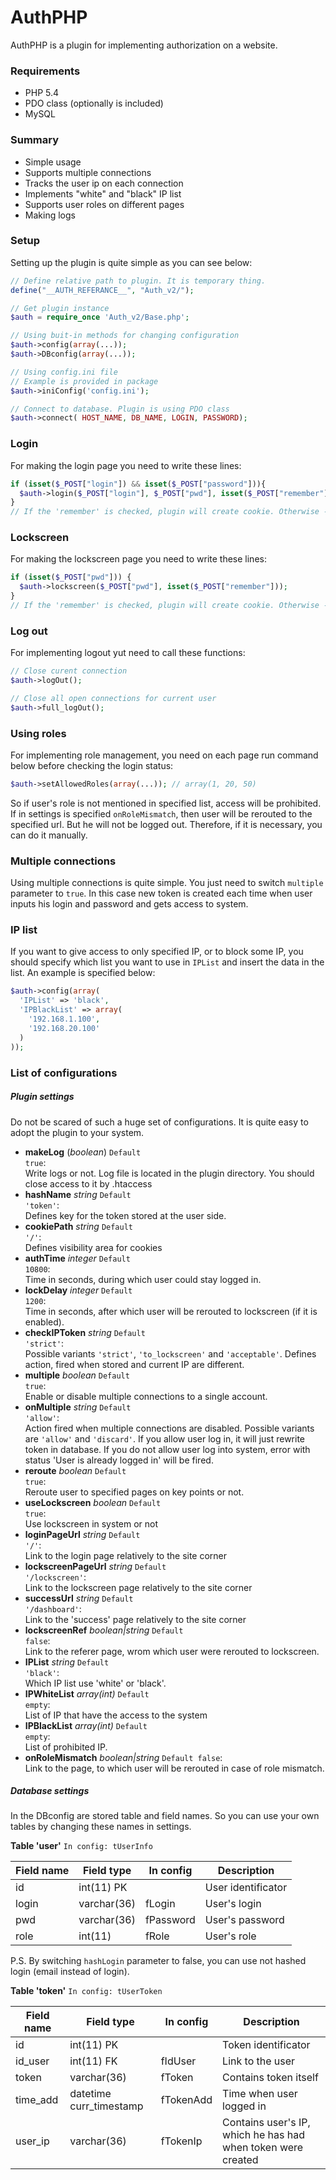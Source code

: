 # AuthPHP
AuthPHP is a plugin for implementing authorization on a website.

### Requirements
- PHP 5.4
- PDO class (optionally is included)
- MySQL

### Summary
- Simple usage
- Supports multiple connections
- Tracks the user ip on each connection
- Implements "white" and "black" IP list
- Supports user roles on different pages
- Making logs 

### Setup
Setting up the plugin is quite simple as you can see below:
```php
// Define relative path to plugin. It is temporary thing.
define("__AUTH_REFERANCE__", "Auth_v2/");

// Get plugin instance
$auth = require_once 'Auth_v2/Base.php';

// Using buit-in methods for changing configuration
$auth->config(array(...));
$auth->DBconfig(array(...));

// Using config.ini file
// Example is provided in package
$auth->iniConfig('config.ini');

// Connect to database. Plugin is using PDO class
$auth->connect( HOST_NAME, DB_NAME, LOGIN, PASSWORD);
```

### Login
For making the login page you need to write these lines:
```php
if (isset($_POST["login"]) && isset($_POST["password"])){
  $auth->login($_POST["login"], $_POST["pwd"], isset($_POST["remember"]));
}
// If the 'remember' is checked, plugin will create cookie. Otherwise - session.
```

### Lockscreen
For making the lockscreen page you need to write these lines:
```php
if (isset($_POST["pwd"])) {
  $auth->lockscreen($_POST["pwd"], isset($_POST["remember"]));
}
// If the 'remember' is checked, plugin will create cookie. Otherwise - session.
```

### Log out
For implementing logout yut need to call these functions:
```php
// Close curent connection
$auth->logOut();

// Close all open connections for current user
$auth->full_logOut();
```

### Using roles
For implementing role management, you need on each page run command below before checking the login status:
```php
$auth->setAllowedRoles(array(...)); // array(1, 20, 50)
```
So if user's role is not mentioned in specified list, access will be prohibited. If in settings is specified <code>onRoleMismatch</code>, then user will be rerouted to the specified url. But he will not be logged out. Therefore, if it is necessary, you can do it manually.

### Multiple connections
Using multiple connections is quite simple. You just need to switch <code>multiple</code> parameter to <code>true</code>. In this case new token is created each time when user inputs his login and password and gets access to system.

### IP list
If you want to give access to only specified IP, or to block some IP, you should specify which list you want to use in <code>IPList</code> and insert the data in the list. An example is specified below:
```php
$auth->config(array(
  'IPList' => 'black',
  'IPBlackList' => array(
    '192.168.1.100',
    '192.168.20.100'
  )
));
```

### List of configurations
##### Plugin settings
Do not be scared of such a huge set of configurations. It is quite easy to adopt the plugin to your system.

- **makeLog** (*boolean*) <code>Default true</code>:<br> Write logs or not. Log file is located in the plugin directory. You should close access to it by .htaccess
- **hashName** *string* <code>Default 'token'</code>:<br> Defines key for the token stored at the user side.
- **cookiePath** *string* <code>Default '/'</code>:<br> Defines visibility area for cookies
- **authTime** *integer* <code>Default 10800</code>:<br> Time in seconds, during which user could stay logged in.
- **lockDelay** *integer* <code>Default 1200</code>:<br> Time in seconds, after which user will be rerouted to lockscreen (if it is enabled).
- **checkIPToken** *string* <code>Default 'strict'</code>:<br> Possible variants <code>'strict'</code>, <code>'to_lockscreen'</code> and <code>'acceptable'</code>. Defines action, fired when stored and current IP are different.
- **multiple** *boolean* <code>Default true</code>:<br> Enable or disable multiple connections to a single account.
- **onMultiple** *string* <code>Default 'allow'</code>:<br> Action fired when multiple connections are disabled. Possible variants are <code>'allow'</code> and <code>'discard'</code>. If you allow user log in, it will just rewrite token in database. If you do not allow user log into system, error with status 'User is already logged in' will be fired.
- **reroute** *boolean* <code>Default true</code>:<br> Reroute user to specified pages on key points or not.
- **useLockscreen** *boolean* <code>Default true</code>:<br> Use lockscreen in system or not
- **loginPageUrl** *string* <code>Default '/'</code>:<br> Link to the login page relatively to the site corner
- **lockscreenPageUrl** *string* <code>Default '/lockscreen'</code>:<br> Link to the lockscreen page relatively to the site corner
- **successUrl** *string* <code>Default '/dashboard'</code>:<br> Link to the 'success' page relatively to the site corner
- **lockscreenRef** *boolean|string* <code>Default false</code>:<br> Link to the referer page, wrom which user were rerouted to lockscreen.
- **IPList** *string* <code>Default 'black'</code>:<br> Which IP list use 'white' or 'black'.
- **IPWhiteList** *array(int)* <code>Default empty</code>:<br> List of IP that have the access to the system
- **IPBlackList** *array(int)* <code>Default empty</code>:<br> List of prohibited IP.
- **onRoleMismatch** *boolean|string* <code>Default false</code>:<br> Link to the page, to which user will be rerouted in case of role mismatch.

##### Database settings
In the DBconfig are stored table and field names. So you can use your own tables by changing these names in settings.

**Table 'user'** <code>In config: tUserInfo</code>

| Field name | Field type  | In config | Description        |
|------------|-------------|-----------|--------------------|
| id         | int(11) PK  |           | User identificator |
| login      | varchar(36) | fLogin    | User's login       |
| pwd        | varchar(36) | fPassword | User's password    |
| role       | int(11)     | fRole     | User's role        | 

P.S. By switching <code>hashLogin</code> parameter to false, you can use not hashed login (email instead of login).


**Table 'token'** <code>In config: tUserToken</code>

| Field name | Field type  | In config | Description        |
|------------|-------------|-----------|--------------------|
| id         | int(11) PK  |           | Token identificator |
| id_user    | int(11) FK  | fIdUser   | Link to the user |
| token      | varchar(36) | fToken    | Contains token itself |
| time_add   | datetime curr_timestamp | fTokenAdd | Time when user logged in |
| user_ip    | varchar(36) | fTokenIp  | Contains user's IP, which he has had when token were created |
